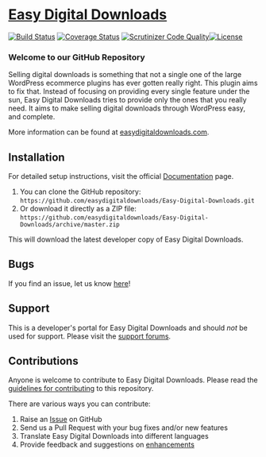 # [Easy Digital Downloads](http://easydigitaldownloads.com) #
[![Build Status](https://secure.travis-ci.org/easydigitaldownloads/Easy-Digital-Downloads.png?branch=master)](http://travis-ci.org/easydigitaldownloads/Easy-Digital-Downloads) [![Coverage Status](https://coveralls.io/repos/easydigitaldownloads/Easy-Digital-Downloads/badge.png)](https://coveralls.io/r/easydigitaldownloads/Easy-Digital-Downloads) [![Scrutinizer Code Quality](https://scrutinizer-ci.com/g/easydigitaldownloads/Easy-Digital-Downloads/badges/quality-score.png?b=master)](https://scrutinizer-ci.com/g/easydigitaldownloads/Easy-Digital-Downloads/?branch=master)[![License](https://img.shields.io/badge/license-GPL--2.0%2B-red.svg)](https://github.com/easydigitaldownloads/Easy-Digital-Downloads/blob/master/license.txt) 

### Welcome to our GitHub Repository

Selling digital downloads is something that not a single one of the large WordPress ecommerce plugins has ever gotten really right. This plugin aims to fix that. Instead of focusing on providing every single feature under the sun, Easy Digital Downloads tries to provide only the ones that you really need. It aims to make selling digital downloads through WordPress easy, and complete.

More information can be found at [easydigitaldownloads.com](http://easydigitaldownloads.com/).

## Installation ##

For detailed setup instructions, visit the official [Documentation](http://easydigitaldownloads.com/documentation/) page.

1. You can clone the GitHub repository: `https://github.com/easydigitaldownloads/Easy-Digital-Downloads.git`
2. Or download it directly as a ZIP file: `https://github.com/easydigitaldownloads/Easy-Digital-Downloads/archive/master.zip`

This will download the latest developer copy of Easy Digital Downloads.

## Bugs ##
If you find an issue, let us know [here](https://github.com/easydigitaldownloads/Easy-Digital-Downloads/issues?state=open)!

## Support ##
This is a developer's portal for Easy Digital Downloads and should _not_ be used for support. Please visit the [support forums](https://easydigitaldownloads.com/support).

## Contributions ##
Anyone is welcome to contribute to Easy Digital Downloads. Please read the [guidelines for contributing](https://github.com/easydigitaldownloads/Easy-Digital-Downloads/blob/master/CONTRIBUTING.md) to this repository.

There are various ways you can contribute:

1. Raise an [Issue](https://github.com/easydigitaldownloads/Easy-Digital-Downloads/issues) on GitHub
2. Send us a Pull Request with your bug fixes and/or new features
3. Translate Easy Digital Downloads into different languages
4. Provide feedback and suggestions on [enhancements](https://github.com/easydigitaldownloads/Easy-Digital-Downloads/issues?direction=desc&labels=Enhancement&page=1&sort=created&state=open)
